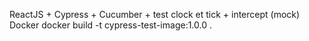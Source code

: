 ReactJS + Cypress + Cucumber + test clock et tick + intercept (mock)
Docker
docker build -t cypress-test-image:1.0.0 .